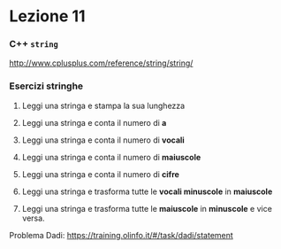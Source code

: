# Lezione 11

### C++ `string`

http://www.cplusplus.com/reference/string/string/

### Esercizi stringhe

1. Leggi una stringa e stampa la sua lunghezza

2. Leggi una stringa e conta il numero di **a**

3. Leggi una stringa e conta il numero di **vocali**

4. Leggi una stringa e conta il numero di **maiuscole**

5. Leggi una stringa e conta il numero di **cifre**

6. Leggi una stringa e trasforma tutte le **vocali minuscole** in **maiuscole**

7. Leggi una stringa e trasforma tutte le **maiuscole** in **minuscole** e vice versa.

Problema Dadi: https://training.olinfo.it/#/task/dadi/statement
